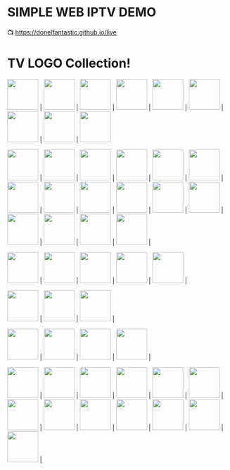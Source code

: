 SIMPLE WEB IPTV DEMO
==
📺 https://donelfantastic.github.io/live




TV LOGO Collection! 
==


<img src="https://static.sky.co.nz/sky/channel-logos/051_sky_sport_1_logo_stack_rgb.png" width="70" /> | <img src="https://static.sky.co.nz/sky/channel-logos/051_sky_sport_2_logo_stack_rgb.png" width="70" /> | <img src="https://static.sky.co.nz/sky/channel-logos/051_sky_sport_3_logo_stack_rgb.png" width="70" /> | <img src="https://static.sky.co.nz/sky/channel-logos/051_sky_sport_4_logo_stack_rgb.png" width="70" /> | <img src="https://static.sky.co.nz/sky/channel-logos/051_sky_sport_5_logo_stack_rgb.png" width="70" /> | <img src="https://static.sky.co.nz/sky/channel-logos/051_sky_sport_6_logo_stack_rgb.png" width="70" /> | <img src="https://static.sky.co.nz/sky/channel-logos/051_sky_sport_7_logo_stack_rgb.png" width="70" /> | <img src="https://static.sky.co.nz/sky/channel-logos/051_sky_sport_8_logo_stack_rgb.png" width="70" /> | <img src="https://static.sky.co.nz/sky/channel-logos/051_sky_sport_9_logo_stack_rgb.png" width="70" />


<img src="https://assets.bein.com/mena/sites/3/2015/06/beIN_SPORTS1_PREMIUM_Digital_Mono.png" width="70" /> | <img src="https://assets.bein.com/mena/sites/3/2015/06/beIN_SPORTS2_PREMIUM_Digital_Mono.png" width="70" /> | <img src="https://assets.bein.com/mena/sites/3/2015/06/beIN_SPORTS3_PREMIUM_Digital_Mono.png" width="70" /> | <img src="https://assets.bein.com/mena/sites/3/2015/06/beIN_SPORTS1_ENGLISH_Digital_Mono.png" width="70" /> | <img src="https://assets.bein.com/mena/sites/3/2015/06/beIN_SPORTS2_ENGLISH_Digital_Mono.png" width="70" /> | <img src="https://assets.bein.com/mena/sites/3/2015/06/beIN_SPORTS3_ENGLISH_Digital_Mono.png" width="70" /> | <img src="https://assets.bein.com/mena/sites/3/2015/06/beIN_SPORTS1_DIGITAL_Mono.png" width="70" /> | <img src="https://assets.bein.com/mena/sites/3/2015/06/beIN_SPORTS2_DIGITAL_Mono.png" width="70" /> | <img src="https://assets.bein.com/mena/sites/3/2015/06/beIN_SPORTS3_DIGITAL_Mono.png" width="70" /> | <img src="https://assets.bein.com/mena/sites/3/2015/06/beIN_SPORTS4_DIGITAL_Mono.png" width="70" /> | <img src="https://assets.bein.com/mena/sites/3/2015/06/beIN_SPORTS5_DIGITAL_Mono.png" width="70" /> | <img src="https://assets.bein.com/mena/sites/3/2015/06/beIN_SPORTS6_DIGITAL_Mono.png" width="70" /> | <img src="https://assets.bein.com/mena/sites/3/2015/06/beIN_SPORTS7_DIGITAL_Mono.png" width="70" /> | <img src="https://assets.bein.com/mena/sites/3/2015/06/beIN_SPORTS1_FRENCH_Digital_Mono.png" width="70" /> | <img src="https://assets.bein.com/mena/sites/3/2015/06/beIN_SPORTS2_FRENCH_Digital_Mono.png" width="70" /> | <img src="https://assets.bein.com/mena/sites/3/2015/06/beIN_SPORTS3_FRENCH_Digital_Mono.png" width="70" /> | 


<img src="https://divign0fdw3sv.cloudfront.net/Images/ChannelLogo/contenthub/154_144.png" width="70" /> | <img src="https://divign0fdw3sv.cloudfront.net/Images/ChannelLogo/contenthub/138_144.png" width="70" /> | <img src="https://divign0fdw3sv.cloudfront.net/Images/ChannelLogo/contenthub/164_144.png" width="70" /> | <img src="https://divign0fdw3sv.cloudfront.net/Images/ChannelLogo/contenthub/241_144.png" width="70" /> | <img src="https://divign0fdw3sv.cloudfront.net/Images/ChannelLogo/contenthub/455_144.png" width="70" /> | 


<img src="https://www.lyngsat.com/logo/tv/ss/sky-sports-football-uk.svg" width="70" /> | <img src="https://www.lyngsat.com/logo/tv/ss/sky-sports-premier-league-uk.svg" width="70" /> | <img src="https://www.lyngsat.com/logo/tv/ss/sky-sports-main-event-uk.svg" width="70" /> | 


<img src="https://www.lyngsat.com/logo/tv/bb/bt-sport-1-uk.svg" width="70" /> | <img src="https://www.lyngsat.com/logo/tv/bb/bt-sport-2-uk.svg" width="70" /> | <img src="https://www.lyngsat.com/logo/tv/bb/bt-sport-3-uk.svg" width="70" /> | <img src="https://www.lyngsat.com/logo/tv/bb/bt-sport-4-uk.svg" width="70" /> | 



<img src="https://sportskhabri.com/wp-content/uploads/2022/04/Astro-renews-Premier-League-deal.jpg" width="70" /> | <img src="https://divign0fdw3sv.cloudfront.net/Images/ChannelLogo/contenthub/236_144.png" width="70" /> | <img src="https://divign0fdw3sv.cloudfront.net/Images/ChannelLogo/contenthub/466_144.png" width="70" /> | <img src="https://divign0fdw3sv.cloudfront.net/Images/ChannelLogo/contenthub/313_144.png" width="70" /> | <img src="" width="70" /> | <img src="https://raw.githubusercontent.com/donelfantastic/donelfantastic.github.io/main/assets/1696342096491.png" width="70" /> | <img src="https://imagesstartv.whatsonindia.com/dasimages/channel/landscape/100x75/73Ru5h5e.png" width="70" /> | <img src="https://imagesstartv.whatsonindia.com/dasimages/channel/landscape/100x75/YYZFuenA.png" width="70" /> | <img src="https://imagesstartv.whatsonindia.com/dasimages/channel/landscape/100x75/zlsrZOw1.png" width="70" /> | <img src="https://imagesstartv.whatsonindia.com/dasimages/channel/landscape/100x75/MBqHQu3P.png" width="70" /> | <img src="https://imagesstartv.whatsonindia.com/dasimages/channel/landscape/100x75/LroJyYPI.png" width="70" /> | <img src="" width="70" /> | <img src="" width="70" /> | 


  
